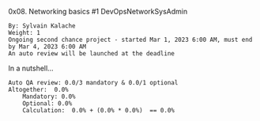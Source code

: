 0x08. Networking basics #1
DevOpsNetworkSysAdmin

    By: Sylvain Kalache
    Weight: 1
    Ongoing second chance project - started Mar 1, 2023 6:00 AM, must end by Mar 4, 2023 6:00 AM
    An auto review will be launched at the deadline

In a nutshell…

    Auto QA review: 0.0/3 mandatory & 0.0/1 optional
    Altogether:  0.0%
        Mandatory: 0.0%
        Optional: 0.0%
        Calculation:  0.0% + (0.0% * 0.0%)  == 0.0%

